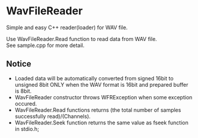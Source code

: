 # WavFileReader
Simple and easy C++ reader(loader) for WAV file.

Use WavFileReader.Read function to read data from WAV file.  
See sample.cpp for more detail.

## Notice
* Loaded data will be automatically converted from signed 16bit to unsigned 8bit ONLY when the WAV format is 16bit and prepared buffer is 8bit.
* WavFileReader constructor throws WFRException when some exception occured.
* WavFileReader.Read functions returns (the total number of samples successfully read)/(Channels).
* WavFileReader.Seek function returns the same value as fseek function in stdio.h;
